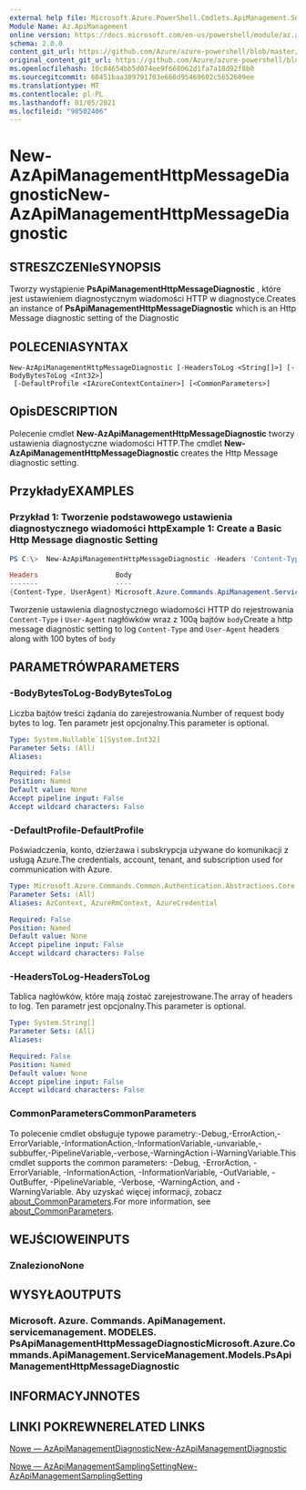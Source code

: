 ```yaml
---
external help file: Microsoft.Azure.PowerShell.Cmdlets.ApiManagement.ServiceManagement.dll-Help.xml
Module Name: Az.ApiManagement
online version: https://docs.microsoft.com/en-us/powershell/module/az.apimanagement/new-azapimanagementhttpmessagediagnostic
schema: 2.0.0
content_git_url: https://github.com/Azure/azure-powershell/blob/master/src/ApiManagement/ApiManagement/help/New-AzApiManagementHttpMessageDiagnostic.md
original_content_git_url: https://github.com/Azure/azure-powershell/blob/master/src/ApiManagement/ApiManagement/help/New-AzApiManagementHttpMessageDiagnostic.md
ms.openlocfilehash: 10c84654bb5d074ee9f668062d1fa7a18d92f8b0
ms.sourcegitcommit: 68451baa389791703e666d95469602c5652609ee
ms.translationtype: MT
ms.contentlocale: pl-PL
ms.lasthandoff: 01/05/2021
ms.locfileid: "98502406"
---
```

# <span data-ttu-id="b8ec1-101">New-AzApiManagementHttpMessageDiagnostic</span><span class="sxs-lookup"><span data-stu-id="b8ec1-101">New-AzApiManagementHttpMessageDiagnostic</span></span>

## <span data-ttu-id="b8ec1-102">STRESZCZENIe</span><span class="sxs-lookup"><span data-stu-id="b8ec1-102">SYNOPSIS</span></span>
<span data-ttu-id="b8ec1-103">Tworzy wystąpienie **PsApiManagementHttpMessageDiagnostic** , które jest ustawieniem diagnostycznym wiadomości HTTP w diagnostyce.</span><span class="sxs-lookup"><span data-stu-id="b8ec1-103">Creates an instance of **PsApiManagementHttpMessageDiagnostic** which is an Http Message diagnostic setting of the Diagnostic</span></span>

## <span data-ttu-id="b8ec1-104">POLECENIA</span><span class="sxs-lookup"><span data-stu-id="b8ec1-104">SYNTAX</span></span>

```
New-AzApiManagementHttpMessageDiagnostic [-HeadersToLog <String[]>] [-BodyBytesToLog <Int32>]
 [-DefaultProfile <IAzureContextContainer>] [<CommonParameters>]
```

## <span data-ttu-id="b8ec1-105">Opis</span><span class="sxs-lookup"><span data-stu-id="b8ec1-105">DESCRIPTION</span></span>
<span data-ttu-id="b8ec1-106">Polecenie cmdlet **New-AzApiManagementHttpMessageDiagnostic** tworzy ustawienia diagnostyczne wiadomości HTTP.</span><span class="sxs-lookup"><span data-stu-id="b8ec1-106">The cmdlet **New-AzApiManagementHttpMessageDiagnostic** creates the Http Message diagnostic setting.</span></span>

## <span data-ttu-id="b8ec1-107">Przykłady</span><span class="sxs-lookup"><span data-stu-id="b8ec1-107">EXAMPLES</span></span>

### <span data-ttu-id="b8ec1-108">Przykład 1: Tworzenie podstawowego ustawienia diagnostycznego wiadomości http</span><span class="sxs-lookup"><span data-stu-id="b8ec1-108">Example 1: Create a Basic Http Message diagnostic Setting</span></span>
```powershell
PS C:\>  New-AzApiManagementHttpMessageDiagnostic -Headers 'Content-Type', 'UserAgent' -BodyBytes 100

Headers                   Body
-------                   ----
{Content-Type, UserAgent} Microsoft.Azure.Commands.ApiManagement.ServiceManagement.Models.PsApiManagementBodyDiagnosticSetting
```

<span data-ttu-id="b8ec1-109">Tworzenie ustawienia diagnostycznego wiadomości HTTP do rejestrowania `Content-Type` i `User-Agent` nagłówków wraz z 100ą bajtów `body`</span><span class="sxs-lookup"><span data-stu-id="b8ec1-109">Create a http message diagnostic setting to log `Content-Type` and `User-Agent` headers along with 100 bytes of `body`</span></span>

## <span data-ttu-id="b8ec1-110">PARAMETRÓW</span><span class="sxs-lookup"><span data-stu-id="b8ec1-110">PARAMETERS</span></span>

### <span data-ttu-id="b8ec1-111">-BodyBytesToLog</span><span class="sxs-lookup"><span data-stu-id="b8ec1-111">-BodyBytesToLog</span></span>
<span data-ttu-id="b8ec1-112">Liczba bajtów treści żądania do zarejestrowania.</span><span class="sxs-lookup"><span data-stu-id="b8ec1-112">Number of request body bytes to log.</span></span> <span data-ttu-id="b8ec1-113">Ten parametr jest opcjonalny.</span><span class="sxs-lookup"><span data-stu-id="b8ec1-113">This parameter is optional.</span></span>

```yaml
Type: System.Nullable`1[System.Int32]
Parameter Sets: (All)
Aliases:

Required: False
Position: Named
Default value: None
Accept pipeline input: False
Accept wildcard characters: False
```

### <span data-ttu-id="b8ec1-114">-DefaultProfile</span><span class="sxs-lookup"><span data-stu-id="b8ec1-114">-DefaultProfile</span></span>
<span data-ttu-id="b8ec1-115">Poświadczenia, konto, dzierżawa i subskrypcja używane do komunikacji z usługą Azure.</span><span class="sxs-lookup"><span data-stu-id="b8ec1-115">The credentials, account, tenant, and subscription used for communication with Azure.</span></span>

```yaml
Type: Microsoft.Azure.Commands.Common.Authentication.Abstractions.Core.IAzureContextContainer
Parameter Sets: (All)
Aliases: AzContext, AzureRmContext, AzureCredential

Required: False
Position: Named
Default value: None
Accept pipeline input: False
Accept wildcard characters: False
```

### <span data-ttu-id="b8ec1-116">-HeadersToLog</span><span class="sxs-lookup"><span data-stu-id="b8ec1-116">-HeadersToLog</span></span>
<span data-ttu-id="b8ec1-117">Tablica nagłówków, które mają zostać zarejestrowane.</span><span class="sxs-lookup"><span data-stu-id="b8ec1-117">The array of headers to log.</span></span> <span data-ttu-id="b8ec1-118">Ten parametr jest opcjonalny.</span><span class="sxs-lookup"><span data-stu-id="b8ec1-118">This parameter is optional.</span></span>

```yaml
Type: System.String[]
Parameter Sets: (All)
Aliases:

Required: False
Position: Named
Default value: None
Accept pipeline input: False
Accept wildcard characters: False
```

### <span data-ttu-id="b8ec1-119">CommonParameters</span><span class="sxs-lookup"><span data-stu-id="b8ec1-119">CommonParameters</span></span>
<span data-ttu-id="b8ec1-120">To polecenie cmdlet obsługuje typowe parametry:-Debug,-ErrorAction,-ErrorVariable,-InformationAction,-InformationVariable,-unvariable,-subbuffer,-PipelineVariable,-verbose,-WarningAction i-WarningVariable.</span><span class="sxs-lookup"><span data-stu-id="b8ec1-120">This cmdlet supports the common parameters: -Debug, -ErrorAction, -ErrorVariable, -InformationAction, -InformationVariable, -OutVariable, -OutBuffer, -PipelineVariable, -Verbose, -WarningAction, and -WarningVariable.</span></span> <span data-ttu-id="b8ec1-121">Aby uzyskać więcej informacji, zobacz [about_CommonParameters](http://go.microsoft.com/fwlink/?LinkID=113216).</span><span class="sxs-lookup"><span data-stu-id="b8ec1-121">For more information, see [about_CommonParameters](http://go.microsoft.com/fwlink/?LinkID=113216).</span></span>

## <span data-ttu-id="b8ec1-122">WEJŚCIOWE</span><span class="sxs-lookup"><span data-stu-id="b8ec1-122">INPUTS</span></span>

### <span data-ttu-id="b8ec1-123">Znaleziono</span><span class="sxs-lookup"><span data-stu-id="b8ec1-123">None</span></span>

## <span data-ttu-id="b8ec1-124">WYSYŁA</span><span class="sxs-lookup"><span data-stu-id="b8ec1-124">OUTPUTS</span></span>

### <span data-ttu-id="b8ec1-125">Microsoft. Azure. Commands. ApiManagement. servicemanagement. MODELES. PsApiManagementHttpMessageDiagnostic</span><span class="sxs-lookup"><span data-stu-id="b8ec1-125">Microsoft.Azure.Commands.ApiManagement.ServiceManagement.Models.PsApiManagementHttpMessageDiagnostic</span></span>

## <span data-ttu-id="b8ec1-126">INFORMACYJN</span><span class="sxs-lookup"><span data-stu-id="b8ec1-126">NOTES</span></span>

## <span data-ttu-id="b8ec1-127">LINKI POKREWNE</span><span class="sxs-lookup"><span data-stu-id="b8ec1-127">RELATED LINKS</span></span>

[<span data-ttu-id="b8ec1-128">Nowe — AzApiManagementDiagnostic</span><span class="sxs-lookup"><span data-stu-id="b8ec1-128">New-AzApiManagementDiagnostic</span></span>](./New-AzApiManagementDiagnostic.md)

[<span data-ttu-id="b8ec1-129">Nowe — AzApiManagementSamplingSetting</span><span class="sxs-lookup"><span data-stu-id="b8ec1-129">New-AzApiManagementSamplingSetting</span></span>](./New-AzApiManagementHttpMessageDiagnostic.md)